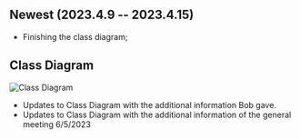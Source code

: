 ## Newest (2023.4.9 -- 2023.4.15)

 - Finishing the class diagram;


## Class Diagram
![Class Diagram](https://i.imgur.com/TpafB7O.png)

- Updates to Class Diagram with the additional information Bob gave. 
- Updates to Class Diagram with the additional information of the general meeting 6/5/2023
